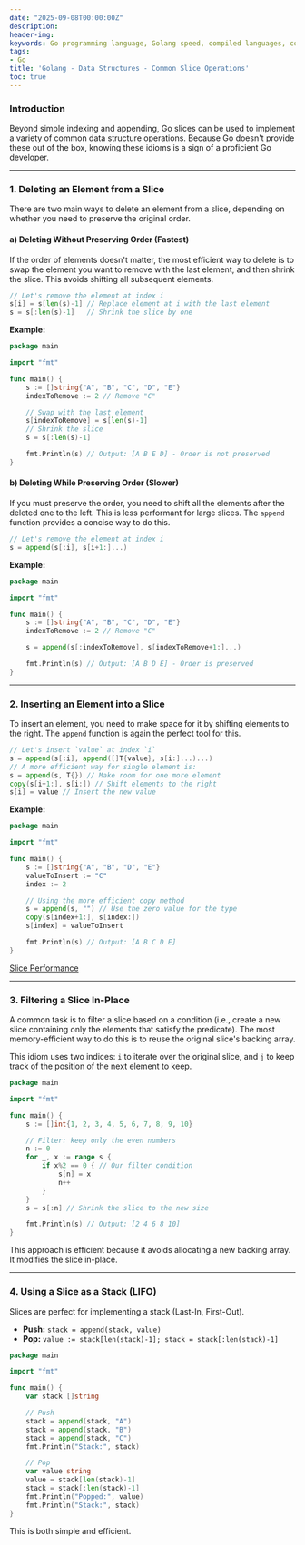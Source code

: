 ```yaml
---
date: "2025-09-08T00:00:00Z"
description:
header-img:
keywords: Go programming language, Golang speed, compiled languages, concurrency in Go, goroutines, Go garbage collection, high-performance applications, Go interview preparation, native compilation, modern hardware optimization, fast compile times, efficient coding practices, Golang features
tags:
- Go
title: 'Golang - Data Structures - Common Slice Operations'
toc: true
---
```


### Introduction

Beyond simple indexing and appending, Go slices can be used to implement a variety of common data structure operations. Because Go doesn't provide these out of the box, knowing these idioms is a sign of a proficient Go developer.

---

### 1. Deleting an Element from a Slice

There are two main ways to delete an element from a slice, depending on whether you need to preserve the original order.

#### a) Deleting Without Preserving Order (Fastest)

If the order of elements doesn't matter, the most efficient way to delete is to swap the element you want to remove with the last element, and then shrink the slice. This avoids shifting all subsequent elements.

```go
// Let's remove the element at index i
s[i] = s[len(s)-1] // Replace element at i with the last element
s = s[:len(s)-1]   // Shrink the slice by one
```

**Example:**

```go
package main

import "fmt"

func main() {
	s := []string{"A", "B", "C", "D", "E"}
	indexToRemove := 2 // Remove "C"

	// Swap with the last element
	s[indexToRemove] = s[len(s)-1]
	// Shrink the slice
	s = s[:len(s)-1]

	fmt.Println(s) // Output: [A B E D] - Order is not preserved
}
```

#### b) Deleting While Preserving Order (Slower)

If you must preserve the order, you need to shift all the elements after the deleted one to the left. This is less performant for large slices. The `append` function provides a concise way to do this.

```go
// Let's remove the element at index i
s = append(s[:i], s[i+1:]...)
```

**Example:**

```go
package main

import "fmt"

func main() {
	s := []string{"A", "B", "C", "D", "E"}
	indexToRemove := 2 // Remove "C"

	s = append(s[:indexToRemove], s[indexToRemove+1:]...)

	fmt.Println(s) // Output: [A B D E] - Order is preserved
}
```

---

### 2. Inserting an Element into a Slice

To insert an element, you need to make space for it by shifting elements to the right. The `append` function is again the perfect tool for this.

```go
// Let's insert `value` at index `i`
s = append(s[:i], append([]T{value}, s[i:]...)...)
// A more efficient way for single element is:
s = append(s, T{}) // Make room for one more element
copy(s[i+1:], s[i:]) // Shift elements to the right
s[i] = value // Insert the new value
```

**Example:**

```go
package main

import "fmt"

func main() {
	s := []string{"A", "B", "D", "E"}
	valueToInsert := "C"
	index := 2

	// Using the more efficient copy method
	s = append(s, "") // Use the zero value for the type
	copy(s[index+1:], s[index:])
	s[index] = valueToInsert

	fmt.Println(s) // Output: [A B C D E]
}
```

[Slice Performance](/Golang-Data-Structures-Slice-Performance/)

---

### 3. Filtering a Slice In-Place

A common task is to filter a slice based on a condition (i.e., create a new slice containing only the elements that satisfy the predicate). The most memory-efficient way to do this is to reuse the original slice's backing array.

This idiom uses two indices: `i` to iterate over the original slice, and `j` to keep track of the position of the next element to keep.

```go
package main

import "fmt"

func main() {
	s := []int{1, 2, 3, 4, 5, 6, 7, 8, 9, 10}

	// Filter: keep only the even numbers
	n := 0
	for _, x := range s {
		if x%2 == 0 { // Our filter condition
			s[n] = x
			n++
		}
	}
	s = s[:n] // Shrink the slice to the new size

	fmt.Println(s) // Output: [2 4 6 8 10]
}
```
This approach is efficient because it avoids allocating a new backing array. It modifies the slice in-place.

---

### 4. Using a Slice as a Stack (LIFO)

Slices are perfect for implementing a stack (Last-In, First-Out).

*   **Push:** `stack = append(stack, value)`
*   **Pop:** `value := stack[len(stack)-1]; stack = stack[:len(stack)-1]`

```go
package main

import "fmt"

func main() {
	var stack []string

	// Push
	stack = append(stack, "A")
	stack = append(stack, "B")
	stack = append(stack, "C")
	fmt.Println("Stack:", stack)

	// Pop
	var value string
	value = stack[len(stack)-1]
	stack = stack[:len(stack)-1]
	fmt.Println("Popped:", value)
	fmt.Println("Stack:", stack)
}
```
This is both simple and efficient.

